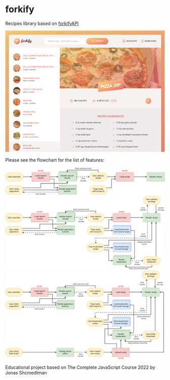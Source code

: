 # forkify

Recipes library based on <a href="https://forkify-api.herokuapp.com/">forkifyAPI</a>

<img src="site-preview.png" alt="Screenshot of interface" width="800">


Please see the flowchart for the list of features:

<img src="forkify-flowchart-part-1.png" alt="Flowchart 1" widht="800">
<img src="forkify-flowchart-part-2.png" alt="Flowchart 2" widht="800">
<img src="forkify-flowchart-part-3.png" alt="Flowchart 3" widht="800">

Educational project based on The Complete JavaScript Course 2022 by Jonas Shcmedtman

